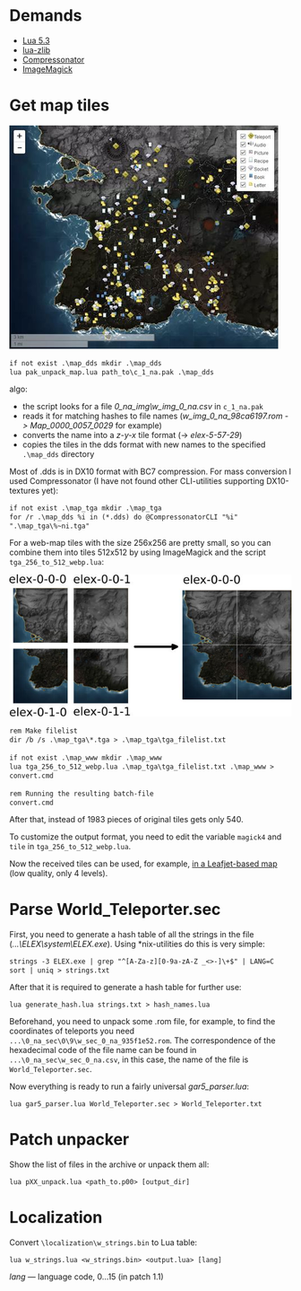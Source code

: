 # Demands
* [Lua 5.3](https://www.lua.org/)
* [lua-zlib](https://github.com/brimworks/lua-zlib)
* [Compressonator](https://gpuopen.com/gaming-product/compressonator/)
* [ImageMagick](https://www.imagemagick.org/script/index.php)

# Get map tiles

[![map example](/docs/img/map_example.jpg?raw=true "Example low quality map with Leafjet")](https://hhrhhr.github.io/LuaELEX/elex.html)

````
if not exist .\map_dds mkdir .\map_dds
lua pak_unpack_map.lua path_to\c_1_na.pak .\map_dds
````

algo:
* the script looks for a file *0_na_img\w_img_0_na.csv* in ````c_1_na.pak````
* reads it for matching hashes to file names (*w_img_0_na_98ca6197.rom -> Map_0000_0057_0029* for example)
* converts the name into a *z-y-x* tile format (-> *elex-5-57-29*)
* copies the tiles in the dds format with new names to the specified ````.\map_dds```` directory

Most of .dds is in DX10 format with BC7 compression. For mass conversion I used Compressonator (I have not found other CLI-utilities supporting DX10-textures yet):

````
if not exist .\map_tga mkdir .\map_tga
for /r .\map_dds %i in (*.dds) do @CompressonatorCLI "%i" ".\map_tga\%~ni.tga"
````

For a web-map tiles with the size 256x256 are pretty small, so you can combine them into tiles 512x512 by using ImageMagick and the script ````tga_256_to_512_webp.lua````:

![about merge](/docs/img/merge.jpg?raw=true "merge 4 to 1")

````
rem Make filelist
dir /b /s .\map_tga\*.tga > .\map_tga\tga_filelist.txt

if not exist .\map_www mkdir .\map_www
lua tga_256_to_512_webp.lua .\map_tga\tga_filelist.txt .\map_www > convert.cmd

rem Running the resulting batch-file
convert.cmd
````

After that, instead of 1983 pieces of original tiles gets only 540.

To customize the output format, you need to edit the variable ````magick4```` and ````tile```` in ````tga_256_to_512_webp.lua````.

Now the received tiles can be used, for example, [in a Leafjet-based map](https://hhrhhr.github.io/LuaELEX/elex.html) (low quality, only 4 levels).

# Parse World_Teleporter.sec

First, you need to generate a hash table of all the strings in the file (*...\ELEX\system\ELEX.exe*). Using *nix-utilities do this is very simple:

````
strings -3 ELEX.exe | grep "^[A-Za-z][0-9a-zA-Z _<>-]\+$" | LANG=C sort | uniq > strings.txt
````

After that it is required to generate a hash table for further use:

````
lua generate_hash.lua strings.txt > hash_names.lua
````

Beforehand, you need to unpack some .rom file, for example, to find the coordinates of teleports you need ````...\0_na_sec\0\9\w_sec_0_na_935f1e52.rom````. The correspondence of the hexadecimal code of the file name can be found in ````...\0_na_sec\w_sec_0_na.csv````, in this case, the name of the file is ````World_Teleporter.sec````.

Now everything is ready to run a fairly universal *gar5_parser.lua*:

````
lua gar5_parser.lua World_Teleporter.sec > World_Teleporter.txt
````

# Patch unpacker

Show the list of files in the archive or unpack them all:

````
lua pXX_unpack.lua <path_to.p00> [output_dir]
````

# Localization

Convert ````\localization\w_strings.bin```` to Lua table:

````
lua w_strings.lua <w_strings.bin> <output.lua> [lang]
````

*lang* — language code, 0...15 (in patch 1.1)
